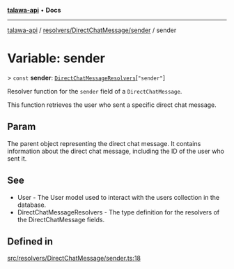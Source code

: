 [**talawa-api**](../../../../README.md) • **Docs**

***

[talawa-api](../../../../modules.md) / [resolvers/DirectChatMessage/sender](../README.md) / sender

# Variable: sender

\> `const` **sender**: [`DirectChatMessageResolvers`](../../../../types/generatedGraphQLTypes/type-aliases/DirectChatMessageResolvers.md)\[`"sender"`\]

Resolver function for the `sender` field of a `DirectChatMessage`.

This function retrieves the user who sent a specific direct chat message.

## Param

The parent object representing the direct chat message. It contains information about the direct chat message, including the ID of the user who sent it.

## See

 - User - The User model used to interact with the users collection in the database.
 - DirectChatMessageResolvers - The type definition for the resolvers of the DirectChatMessage fields.

## Defined in

[src/resolvers/DirectChatMessage/sender.ts:18](https://github.com/PalisadoesFoundation/talawa-api/blob/67d017fd9312183a6b2bae1b160bc814f56ab5c2/src/resolvers/DirectChatMessage/sender.ts#L18)
